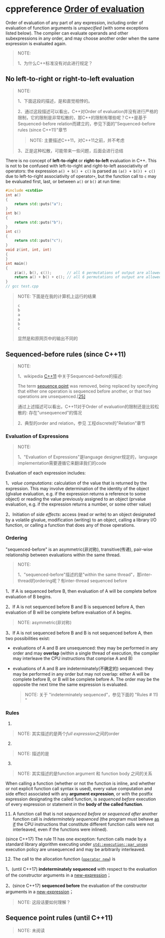 # cppreference [Order of evaluation](https://en.cppreference.com/w/cpp/language/eval_order)

Order of evaluation of any part of any expression, including order of evaluation of function arguments is *unspecified* (with some exceptions listed below). The compiler can evaluate operands and other subexpressions in any order, and may choose another order when the same expression is evaluated again.

> NOTE: 
>
> 1、为什么C++标准没有对此进行规定？

## No left-to-right or right-to-left evaluation 

> NOTE: 
>
> 1、下面这段的描述，是和直觉相悖的。
>
> 2、通过这段描述可以看出，C++对Order of evaluation并没有进行严格的限制，它的限制是非常松散的，那C++的限制有哪些呢？C++是基于Sequenced-before relation而建立的，参见下面的"Sequenced-before rules (since C++11)"章节
>
> > NOTE: 主要描述C++11，对C++11之前，并不考虑
>
> 3、正是这种松散，可能带来一些问题，后面会进行总结

There is no concept of **left-to-right** or **right-to-left** evaluation in C++. This is not to be confused with left-to-right and right-to-left associativity of operators: the expression `a() + b() + c()` is parsed as `(a() + b()) + c()` due to left-to-right associativity of operator`+`, but the function call to `c` may be evaluated first, last, or between `a()` or `b()` at run time:



```C++
#include <cstdio>
int a()
{
	return std::puts("a");
}
int b()
{
	return std::puts("b");
}
int c()
{
	return std::puts("c");
}
void z(int, int, int)
{
}
int main()
{
	z(a(), b(), c());       // all 6 permutations of output are allowed
	return a() + b() + c(); // all 6 permutations of output are allowed
}
// gcc test.cpp

```

> NOTE: 下面是在我的计算机上运行的结果
>
> ```C++
> c
> b
> a
> a
> b
> c
> ```
>
> 显然是和原网页中的输出不同的

## Sequenced-before rules (since C++11)

> NOTE: 
>
> 1、wikipedia [C++11](https://en.wikipedia.org/wiki/C%2B%2B11) 中关于Sequenced-before的描述:
>
> The term [sequence point](https://en.wikipedia.org/wiki/Sequence_point) was removed, being replaced by specifying that either one operation is sequenced before another, or that two operations are unsequenced.[[25\]](https://en.wikipedia.org/wiki/C%2B%2B11#cite_note-25)
>
> 通过上述描述可以看出，C++11对于Order of evaluation的限制还是比较松散的: 存在"unsequenced"的情况
>
> 2、典型的order and relation，参见 工程discrete的"Relation"章节

### Evaluation of Expressions

> NOTE: 
>
> 1、"Evaluation of Expressions"是language designer规定的，language implementation需要遵循它来翻译我们的code

Evaluation of each expression includes:

1、*value computations*: calculation of the value that is returned by the expression. This may involve determination of the identity of the object (glvalue evaluation, e.g. if the expression returns a reference to some object) or reading the value previously assigned to an object (prvalue evaluation, e.g. if the expression returns a number, or some other value)

2、Initiation of *side effects*: access (read or write) to an object designated by a volatile glvalue, modification (writing) to an object, calling a library I/O function, or calling a function that does any of those operations.

### Ordering

"sequenced-before" is an asymmetric(非对称), transitive(传递), pair-wise relationship between evaluations within the same thread.

> NOTE: 
>
> 1、"sequenced-before"描述的是"within the same thread"，那inter-thread的ordering呢？有inter-thread sequenced before

1、If A is sequenced before B, then evaluation of A will be complete before evaluation of B begins.

2、If A is not sequenced before B and B is sequenced before A, then evaluation of B will be complete before evaluation of A begins.

> NOTE: asymmetric(非对称)

3、If A is not sequenced before B and B is not sequenced before A, then two possibilities exist:

- evaluations of A and B are unsequenced: they may be performed in any order and may **overlap** (within a single thread of execution, the compiler may interleave the CPU instructions that comprise A and B)

- evaluations of A and B are indeterminately(不确定的) sequenced: they may be performed in any order but may not overlap: either A will be complete before B, or B will be complete before A. The order may be the opposite the next time the same expression is evaluated.

    > NOTE: 关于 "indeterminately sequenced"，参见下面的 "Rules # 11) "



### Rules

1)

> NOTE: 其实描述的是两个*full expression*之间的order

2)

> NOTE: 描述的是

3)

> NOTE: 其实描述的是function argument 和 function body 之间的关系

When calling a function (whether or not the function is inline, and whether or not explicit function call syntax is used), every value computation and side effect associated with any **argument expression**, or with the postfix expression designating the called function, is *sequenced before* execution of every expression or statement in the **body of the called function**.



11) A function call that is not *sequenced before* or *sequenced after* another function call is *indeterminately sequenced* (the program must behave [as if](https://en.cppreference.com/w/cpp/language/as_if) the CPU instructions that constitute different function calls were not interleaved, even if the functions were inlined).

(since C++17) The rule 11 has one exception: function calls made by a standard library algorithm executing under [`std::execution::par_unseq`](https://en.cppreference.com/w/cpp/algorithm/execution_policy_tag_t) execution policy are unsequenced and may be arbitrarily interleaved.



12) The call to the allocation function ([`operator new`](https://en.cppreference.com/w/cpp/memory/new/operator_new)) is 

1、(until C++17) **indeterminately sequenced** with respect to the evaluation of the constructor arguments in a [new-expression](https://en.cppreference.com/w/cpp/language/new)；

2、(since C++17) **sequenced before** the evaluation of the constructor arguments in a [new-expression](https://en.cppreference.com/w/cpp/language/new)；

> NOTE: 这段话要如何理解？

## Sequence point rules (until C++11)

> NOTE: 未阅读